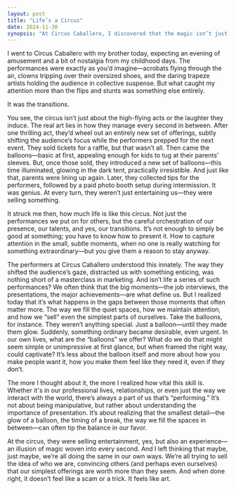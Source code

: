 ```yaml
---
layout: post
title: "Life’s a Circus"
date: 2024-11-30
synopsis: "At Circus Caballero, I discovered that the magic isn’t just in the acts—it’s in the transitions, where ordinary moments become extraordinary through thoughtful presentation."
---
```


I went to Circus Caballero with my brother today, expecting an evening of amusement and a bit of nostalgia from my childhood days. The performances were exactly as you’d imagine—acrobats flying through the air, clowns tripping over their oversized shoes, and the daring trapeze artists holding the audience in collective suspense. But what caught my attention more than the flips and stunts was something else entirely.

It was the transitions.

You see, the circus isn’t just about the high-flying acts or the laughter they induce. The real art lies in how they manage every second in between. After one thrilling act, they’d wheel out an entirely new set of offerings, subtly shifting the audience’s focus while the performers prepped for the next event. They sold tickets for a raffle, but that wasn’t all. Then came the balloons—basic at first, appealing enough for kids to tug at their parents’ sleeves. But, once those sold, they introduced a new set of balloons—this time illuminated, glowing in the dark tent, practically irresistible. And just like that, parents were lining up again. Later, they collected tips for the performers, followed by a paid photo booth setup during intermission. It was genius. At every turn, they weren’t just entertaining us—they were selling something.

It struck me then, how much life is like this circus. Not just the performances we put on for others, but the careful orchestration of our presence, our talents, and yes, our transitions. It’s not enough to simply be good at something; you have to know how to present it. How to capture attention in the small, subtle moments, when no one is really watching for something extraordinary—but you give them a reason to stay anyway.

The performers at Circus Caballero understood this innately. The way they shifted the audience’s gaze, distracted us with something enticing, was nothing short of a masterclass in marketing. And isn’t life a series of such performances? We often think that the big moments—the job interviews, the presentations, the major achievements—are what define us. But I realized today that it’s what happens in the gaps between those moments that often matter more. The way we fill the quiet spaces, how we maintain attention, and how we “sell” even the simplest parts of ourselves.
Take the balloons, for instance. They weren’t anything special. Just a balloon—until they made them glow. Suddenly, something ordinary became desirable, even urgent. In our own lives, what are the “balloons” we offer? What do we do that might seem simple or unimpressive at first glance, but when framed the right way, could captivate? It’s less about the balloon itself and more about how you make people want it, how you make them feel like they need it, even if they don’t.

The more I thought about it, the more I realized how vital this skill is. Whether it's in our professional lives, relationships, or even just the way we interact with the world, there’s always a part of us that’s “performing.” It’s not about being manipulative, but rather about understanding the importance of presentation. It’s about realizing that the smallest detail—the glow of a balloon, the timing of a break, the way we fill the spaces in between—can often tip the balance in our favor.

At the circus, they were selling entertainment, yes, but also an experience—an illusion of magic woven into every second. And I left thinking that maybe, just maybe, we’re all doing the same in our own ways. We’re all trying to sell the idea of who we are, convincing others (and perhaps even ourselves) that our simplest offerings are worth more than they seem. And when done right, it doesn’t feel like a scam or a trick. It feels like art.

